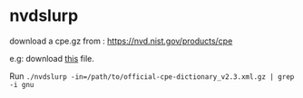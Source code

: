 # nvdslurp

download a cpe.gz from : https://nvd.nist.gov/products/cpe

e.g: download [this](https://nvd.nist.gov/feeds/xml/cpe/dictionary/official-cpe-dictionary_v2.3.xml.gz) file.

Run `./nvdslurp -in=/path/to/official-cpe-dictionary_v2.3.xml.gz | grep -i gnu`
